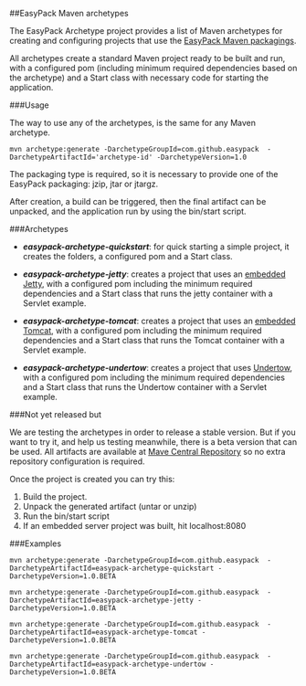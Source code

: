 ##EasyPack Maven archetypes

The EasyPack Archetype project provides a list of Maven archetypes for creating and configuring projects that use the [EasyPack Maven packagings](https://github.com/easypack/easypack-maven-plugin).

All archetypes create a standard Maven project ready to be built and run, with a configured pom (including minimum required dependencies based on the archetype) and a Start class with necessary code for starting the application.

###Usage

The way to use any of the archetypes, is the same for any Maven archetype. 

`mvn archetype:generate -DarchetypeGroupId=com.github.easypack  -DarchetypeArtifactId='archetype-id' -DarchetypeVersion=1.0`

The packaging type is required, so it is necessary to provide one of the EasyPack packaging: jzip, jtar or jtargz.

After creation, a build can be triggered, then the final artifact can be unpacked, and the application run by using the bin/start script.

###Archetypes

* _**easypack-archetype-quickstart**_: for quick starting a simple project, it creates the folders, a configured pom and a Start class.

* _**easypack-archetype-jetty**_: creates a project that uses an [embedded Jetty](http://www.eclipse.org/jetty/documentation/current/embedding-jetty.html), with a configured pom including the minimum required dependencies and a Start class that runs the jetty container with a Servlet example.

* _**easypack-archetype-tomcat**_: creates a project that uses an [embedded Tomcat](http://tomcat.apache.org/), with a configured pom including the minimum required dependencies and a Start class that runs the Tomcat container with a Servlet example.

* _**easypack-archetype-undertow**_: creates a project that uses [Undertow](http://undertow.io/), with a configured pom including the minimum required dependencies and a Start class that runs the Undertow container with a Servlet example.

###Not yet released but

We are testing the archetypes in order to release a stable version. But if you want to try it, and help us testing meanwhile, there is a beta version that can be used. All artifacts are available at [Mave Central Repository](http://repo1.maven.org/maven2/com/github/easypack/) so no extra repository configuration is required.

Once the project is created you can try this:

1. Build the project.
2. Unpack the generated artifact (untar or unzip)
3. Run the bin/start script
4. If an embedded server project was built, hit localhost:8080

###Examples

`mvn archetype:generate -DarchetypeGroupId=com.github.easypack  -DarchetypeArtifactId=easypack-archetype-quickstart -DarchetypeVersion=1.0.BETA`

`mvn archetype:generate -DarchetypeGroupId=com.github.easypack  -DarchetypeArtifactId=easypack-archetype-jetty -DarchetypeVersion=1.0.BETA`

`mvn archetype:generate -DarchetypeGroupId=com.github.easypack  -DarchetypeArtifactId=easypack-archetype-tomcat -DarchetypeVersion=1.0.BETA`

`mvn archetype:generate -DarchetypeGroupId=com.github.easypack  -DarchetypeArtifactId=easypack-archetype-undertow -DarchetypeVersion=1.0.BETA`
